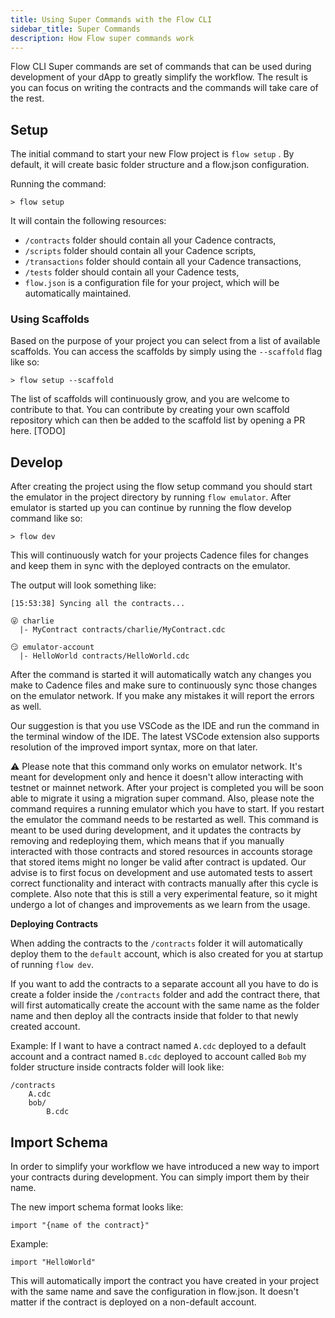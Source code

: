 ```yaml
---
title: Using Super Commands with the Flow CLI
sidebar_title: Super Commands
description: How Flow super commands work
---
```


Flow CLI Super commands are set of commands that can be used during development 
of your dApp to greatly simplify the workflow. The result is you can focus on writing the contracts 
and the commands will take care of the rest. 


## Setup
The initial command to start your new Flow project is `flow setup` . By default, it will create 
basic folder structure and a flow.json configuration. 

Running the command:
```
> flow setup
```

It will contain the following resources:
- `/contracts` folder should contain all your Cadence contracts,
- `/scripts` folder should contain all your Cadence scripts,
- `/transactions` folder should contain all your Cadence transactions,
- `/tests` folder should contain all your Cadence tests,
- `flow.json` is a configuration file for your project, which will be automatically maintained.

### Using Scaffolds
Based on the purpose of your project you can select from a list of available scaffolds. 
You can access the scaffolds by simply using the `--scaffold` flag like so:
```
> flow setup --scaffold
```

The list of scaffolds will continuously grow, and you are welcome to contribute to that. 
You can contribute by creating your own scaffold repository which can then be added to the scaffold 
list by opening a PR here. [TODO]


## Develop
After creating the project using the flow setup command you should start the emulator in 
the project directory by running `flow emulator`. After emulator is started up you can continue by 
running the flow develop command like so:
```
> flow dev
```
This will continuously watch for your projects Cadence files for changes and keep them in sync with the deployed contracts on the emulator. 

The output will look something like:
```
[15:53:38] Syncing all the contracts...

😜 charlie
  |- MyContract contracts/charlie/MyContract.cdc

😏 emulator-account
  |- HelloWorld contracts/HelloWorld.cdc
```

After the command is started it will automatically watch any changes you make to 
Cadence files and make sure to continuously sync those changes on the emulator network. 
If you make any mistakes it will report the errors as well. 

Our suggestion is that you use VSCode as the IDE and run the command in the terminal window of the IDE.
The latest VSCode extension also supports resolution of the improved import syntax, more on that later.


⚠️ Please note that this command only works on emulator network. It's meant for development only and hence 
it doesn't allow interacting with testnet or mainnet network. After your project is completed you will 
be soon able to migrate it using a migration super command. Also, please note the command requires a 
running emulator which you have to start. If you restart the emulator the command needs to be restarted as well. 
This command is meant to be used during development, and it updates the contracts by removing and redeploying 
them, which means that if you manually interacted with those contracts and stored resources in accounts 
storage that stored items might no longer be valid after contract is updated. Our advise is to first focus 
on development and use automated tests to assert correct functionality and interact with contracts manually 
after this cycle is complete. Also note that this is still a very experimental feature, so it might 
undergo a lot of changes and improvements as we learn from the usage. 

**Deploying Contracts**

When adding the contracts to the `/contracts` folder it will automatically deploy them to the `default` 
account, which is also created for you at startup of running `flow dev`. 

If you want to add the contracts to a separate account all you have to do is create a folder inside the 
`/contracts` folder and add the contract there, that will first automatically create the account with 
the same name as the folder name and then deploy all the contracts inside 
that folder to that newly created account.

Example:
If I want to have a contract named `A.cdc` deployed to a default account and a contract named `B.cdc` 
deployed to account called `Bob` my folder structure inside contracts folder will look like:
```
/contracts
    A.cdc
    bob/
        B.cdc
```

## Import Schema
In order to simplify your workflow we have introduced a new way to import your contracts during development. 
You can simply import them by their name.

The new import schema format looks like:
```
import "{name of the contract}"
```
Example:
```
import "HelloWorld"
```
This will automatically import the contract you have created in your project with the same name and 
save the configuration in flow.json. It doesn't matter if the contract is deployed on a non-default account.





